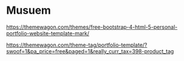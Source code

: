 # Musuem
https://themewagon.com/themes/free-bootstrap-4-html-5-personal-portfolio-website-template-mark/

https://themewagon.com/theme-tag/portfolio-template/?swoof=1&pa_price=free&paged=1&really_curr_tax=398-product_tag
